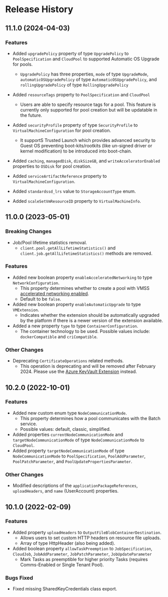# Release History

## 11.1.0 (2024-04-03)

### Features

- Added `upgradePolicy` property of type `UpgradePolicy` to `PoolSpecification` and `CloudPool` to supported Automatic OS Upgrade for pools.
  - `UpgradePolicy` has three properties, `mode` of type `UpgradeMode`, `automaticOSUpgradePolicy` of type `AutomaticOSUpgradePolicy`, and `rollingUpgradePolicy` of type `RollingUpgradePolicy`

- Added `resourceTags` property to `PoolSpecification` and `CloudPool`
  - Users are able to specify resource tags for a pool. This feature is currently only supported for pool creation but will be updatable in the future.

- Added `securityProfile` property of type `SecurityProfile` to `VirtualMachineConfiguration` for pool creation.
  - It supportS Trusted Launch which provides advanced security to Guest OS preventing boot-kits/rootkits (like un-signed driver or kernel modification) to be introduced into boot-chain.

- Added `caching`, `managedDisk`, `diskSizeGB`, and `writeAcceleratorEnabled` properties to `OSDisk` for pool creation.

- Added `serviceArtifactReference` property to `VirtualMachineConfiguration`.

- Added `standardssd_lrs` value to `StorageAccountType` enum.

- Added `scaleSetVmResourceID` property to `VirtualMachineInfo`.

## 11.0.0 (2023-05-01)

### Breaking Changes

- Job/Pool lifetime statistics removal.
  - `client.pool.getAllLifetimeStatistics()` and `client.job.getAllLifetimeStatistics()` methods are removed.

### Features

- Added new boolean property `enableAcceleratedNetworking` to type `NetworkConfiguration`.
  - This property determines whether to create a pool with VMSS [accelerated networking enabled](https://learn.microsoft.com/azure/virtual-network/accelerated-networking-overview).
  - Default to be `false`.
- Added new boolean property `enableAutomaticUpgrade` to type `VMExtension`.
  - Indicates whether the extension should be automatically upgraded by the platform if there is a newer version of the extension available.
- Added a new property `type` to type `ContainerConfiguration`.
  - The container technology to be used. Possible values include: `dockerCompatible` and `criCompatible`.

### Other Changes

- Deprecating `CertificateOperations` related methods.
  - This operation is deprecating and will be removed after February 2024. Please use the [Azure KeyVault Extension](https://learn.microsoft.com/azure/batch/batch-certificate-migration-guide) instead.

## 10.2.0 (2022-10-01)

### Features

- Added new custom enum type `NodeCommunicationMode`.
  - This property determines how a pool communicates with the Batch service.
  - Possible values: default, classic, simplified.
- Added properties `currentNodeCommunicationMode` and `targetNodeCommunicationMode` of type `NodeCommunicationMode` to `CloudPool`.
- Added property `targetNodeCommunicationMode` of type `NodeCommunicationMode` to `PoolSpecification`, `PoolAddParameter`, `PoolPatchParameter`, and `PoolUpdatePropertiesParameter`.

### Other Changes

- Modified descriptions of the `applicationPackageReferences`, `uploadHeaders`, and `name` (UserAccount) properties.

## 10.1.0 (2022-02-09)

### Features

- Added property `uploadHeaders` to `OutputFileBlobContainerDestination`.
  - Allows users to set custom HTTP headers on resource file uploads.
  - Array of type HttpHeader (also being added).
- Added boolean property `allowTaskPreemption` to `JobSpecification`, `CloudJob`, `JobAddParameter`, `JobPatchParameter`, `JobUpdateParameter`
  - Mark Tasks as preemptible for higher priority Tasks (requires Comms-Enabled or Single Tenant Pool).

### Bugs Fixed

- Fixed missing SharedKeyCredentials class export.
